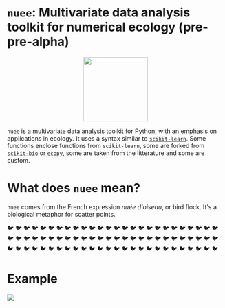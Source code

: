 # `nuee`: Multivariate data analysis toolkit for numerical ecology (pre-pre-alpha)
<p align="center">
  <img src="https://github.com/essicolo/nuee/blob/master/logo.png" width=150px>
</p>


`nuee` is a multivariate data analysis toolkit for Python, with an emphasis on applications in ecology. It uses a syntax similar to [`scikit-learn`](https://github.com/scikit-learn/scikit-learn). Some functions enclose functions from `scikit-learn`, some are forked from [`scikit-bio`](https://github.com/biocore/scikit-bio) or [`ecopy`](https://github.com/Auerilas/ecopy), some are taken from the litterature and some are custom.

# What does `nuee` mean?
`nuee` comes from the French expression *nuée d'oiseau*, or bird flock. It's a biological metaphor for scatter points.

:bird: :bird: :bird: :bird: :bird: :bird: :bird: :bird: :bird: :bird: :bird: :bird: :bird: :bird: :bird: :bird: :bird: :bird: :bird: :bird: :bird: :bird: :bird: :bird: :bird: :bird: :bird: :bird: :bird: :bird: :bird: :bird: :bird: :bird: :bird: :bird: :bird: :bird: :bird: :bird: :bird: :bird: :bird: :bird: :bird: :bird: :bird: :bird: :bird: :bird: :bird: :bird: :bird: :bird: :bird: :bird: :bird: :bird: :bird: :bird: :bird: :bird: :bird: :bird: :bird: :bird: :bird: :bird: :bird: :bird: :bird: :bird: :bird: :bird: :bird: :bird: :bird: :bird: 

# Example

![](https://github.com/essicolo/nuee/blob/master/pca.png)
